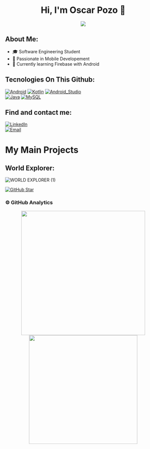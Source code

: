 <div align="center">
<h1 align="center">Hi, I'm Oscar Pozo 👋</h1>
  <img src="https://i.postimg.cc/Fs7J9JMG/Dise-o-sin-t-tulo-2-1-1-3.png">
</div>

## About Me:
- 🎓 Software Engineering Student
- 📲 Passionate in Mobile Developement
- 📙 Currently learning Firebase with Android

## Tecnologies On This Github:
[![Android](https://img.shields.io/badge/Android-3DDC84?style=for-the-badge&logo=android&logoColor=white&labelColor=101010)]()
[![Kotlin](https://img.shields.io/badge/Kotlin-ab49cc?style=for-the-badge&logo=kotlin&logoColor=white&labelColor=101010)]()
[![Android_Studio](https://img.shields.io/badge/Android_Studio-3DDC84?style=for-the-badge&logo=android-studio&logoColor=white&labelColor=101010)]()
</br>
[![Java](https://img.shields.io/badge/Java-ff8000?style=for-the-badge&logo=java&logoColor=white&labelColor=101010)]()
[![MySQL](https://img.shields.io/badge/MySQL-4479A1?style=for-the-badge&logo=mysql&logoColor=white&labelColor=101010)]()

## Find and contact me:
[![LinkedIn](https://img.shields.io/badge/LinkedIn-Oscar_Pozo-0e76a8?style=for-the-badge&logo=linkedin&logoColor=white&labelColor=101010)](https://www.linkedin.com/in/oscar-pozo-fern%C3%A1ndez-95ba05208/)
</br>
[![Email](https://img.shields.io/badge/o.p.ferandez4@gmail.com-email_personal-db4a39?style=for-the-badge&logo=gmail&logoColor=white&labelColor=101010)](mailto:o.p.fernandez4@gmail.com)
</br>


# My Main Projects
## World Explorer:
![WORLD EXPLORER (1)](https://github.com/OspofeDeveloper/OspofeDeveloper/assets/126957247/c4514836-8beb-4151-b853-bf9ee8730639)

[![GitHub Star](https://img.shields.io/badge/-See_the_code-lightblue?style=for-the-badge&logo=github&logoColor=white&labelColor=101010)](https://github.com/OspofeDeveloper/WorldExplorer)

### ⚙️&nbsp;GitHub Analytics
<p align="center">
  <a href="https://github.com/OspofeDeveloper">
    <img width="400em" src="https://github-readme-stats-eight-theta.vercel.app/api?username=OspofeDeveloper&show_icons=true&theme=algolia&include_all_commits=true&count_private=true"/>
    <img width="350em" src="https://github-readme-stats-eight-theta.vercel.app/api/top-langs/?username=OspofeDeveloper&layout=compact&langs_count=8&theme=algolia"/>
  </a>
</p>
